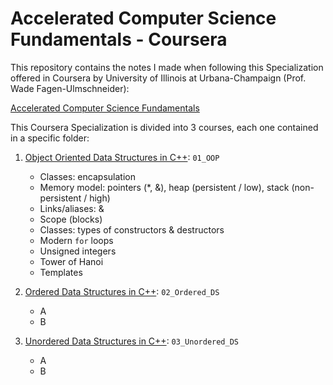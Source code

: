 # Accelerated Computer Science Fundamentals - Coursera

This repository contains the notes I made when following this Specialization offered in Coursera by University of Illinois at Urbana-Champaign (Prof. Wade Fagen-Ulmschneider):

[Accelerated Computer Science Fundamentals](https://www.coursera.org/specializations/cs-fundamentals)

This Coursera Specialization is divided into 3 courses, each one contained in a specific folder:

1. [Object Oriented Data Structures in C++](https://www.coursera.org/learn/cs-fundamentals-1?specialization=cs-fundamentals): `01_OOP`

    - Classes: encapsulation
    - Memory model: pointers (*, &), heap (persistent / low), stack (non-persistent / high)
    - Links/aliases: &
    - Scope (blocks)
    - Classes: types of constructors & destructors
    - Modern `for` loops
    - Unsigned integers
    - Tower of Hanoi
    - Templates

2. [Ordered Data Structures in C++](https://www.coursera.org/learn/cs-fundamentals-2?specialization=cs-fundamentals): `02_Ordered_DS`

    - A
    - B

3. [Unordered Data Structures in C++](https://www.coursera.org/learn/cs-fundamentals-3?specialization=cs-fundamentals): `03_Unordered_DS`

    - A
    - B

